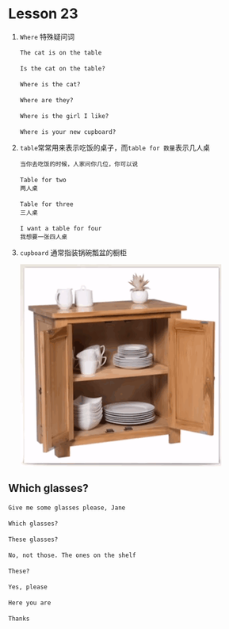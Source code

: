 # Lesson 23

1. `Where` 特殊疑问词

   ```
   The cat is on the table

   Is the cat on the table?

   Where is the cat?

   Where are they?

   Where is the girl I like?

   Where is your new cupboard?
   ```

2. `table`常常用来表示吃饭的桌子，而`table for 数量`表示几人桌

   ```
   当你去吃饭的时候，人家问你几位，你可以说

   Table for two
   两人桌

   Table for three
   三人桌

   I want a table for four
   我想要一张四人桌
   ```

3. `cupboard` 通常指装锅碗瓢盆的橱柜

   ![cupboard](/images/Lesson23/cupboard.png)

## Which glasses?

```
Give me some glasses please, Jane

Which glasses?

These glasses?

No, not those. The ones on the shelf

These?

Yes, please

Here you are

Thanks
```
